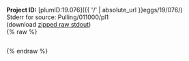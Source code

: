 **Project ID:** [plumID:19.076]({{ '/' | absolute_url }}eggs/19/076/)  
Stderr for source:  Pulling/011000/pl1   
(download [zipped raw stdout](pl1.plumed.stdout.txt.zip))  
{% raw %}
<pre>
</pre>
{% endraw %}
